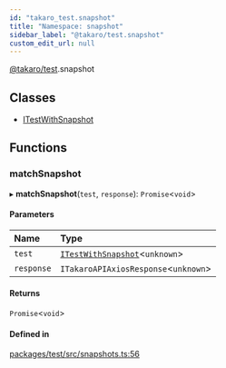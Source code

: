 ```yaml
---
id: "takaro_test.snapshot"
title: "Namespace: snapshot"
sidebar_label: "@takaro/test.snapshot"
custom_edit_url: null
---
```


[@takaro/test](../modules/takaro_test.md).snapshot

## Classes

- [ITestWithSnapshot](../classes/takaro_test.snapshot.ITestWithSnapshot.md)

## Functions

### matchSnapshot

▸ **matchSnapshot**(`test`, `response`): `Promise`<`void`\>

#### Parameters

| Name | Type |
| :------ | :------ |
| `test` | [`ITestWithSnapshot`](../classes/takaro_test.snapshot.ITestWithSnapshot.md)<`unknown`\> |
| `response` | `ITakaroAPIAxiosResponse`<`unknown`\> |

#### Returns

`Promise`<`void`\>

#### Defined in

[packages/test/src/snapshots.ts:56](https://github.com/niekcandaele/Takaro/blob/91fb19b/packages/test/src/snapshots.ts#L56)
